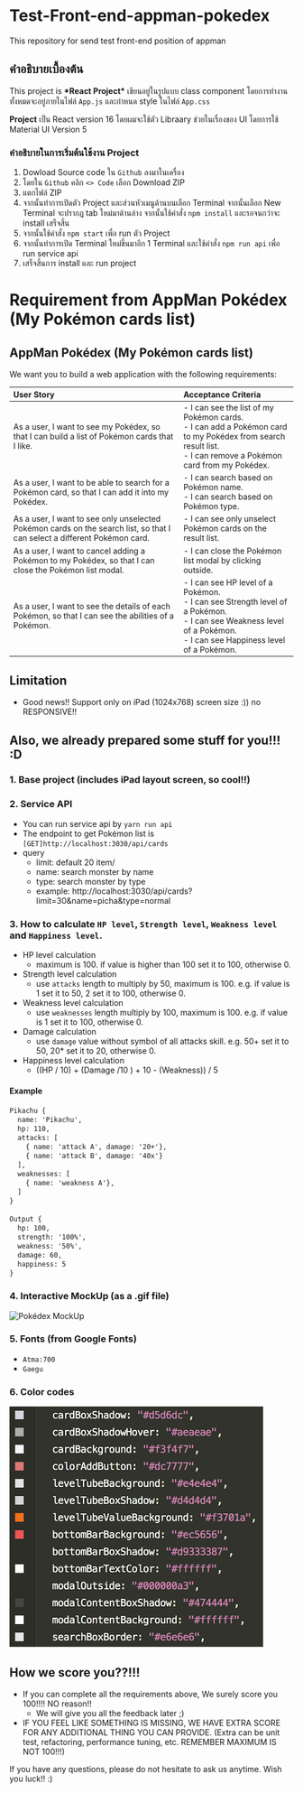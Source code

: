 # Test-Front-end-appman-pokedex
This repository for send test front-end position of appman

## คำอธิบายเบื้องต้น
This project is **\*React Project\*** เขียนอยู่ในรูปแบบ class component โดยการทำงานทั้งหมดจะอยู่ภายในไฟล์ `App.js` และกำหนด style ในไฟล์ `App.css` 

**Project** เป็น React version 16 โดยผมจะใช้ตัว Libraary ช่วยในเรื่องของ UI โดยการใช้ Material UI Version 5

### คำอธิบายในการเริ่มต้นใช้งาน Project
1. Dowload Source code ใน `Github` ลงมาในเครื่อง
2. โดยใน `Github` คลิก `<> Code` เลือก Download ZIP
3. แตกไฟล์ ZIP
4. จากนั้นทำการเปิดตัว Project และส่วนหัวเมนูด้านบนเลือก Terminal จากนั้นเลือก New Terminal จะปรากฎ tab ใหม่มาด้านล่าง จากนั้นใช้คำสั่ง `npm install` และรอจนกว่าจะ install เสร็จสิ้น
5. จากนั้นใช้คำสั่ง `npm start` เพื่อ run ตัว Project
6. จากนั้นทำการเปิด Terminal ใหม่ขึ้นมาอีก 1 Terminal และใช้คำสั่ง `npm run api` เพื่อ run service api
7. เสร็จสิ้นการ install และ run project

# Requirement from AppMan Pokédex (My Pokémon cards list)

## AppMan Pokédex (My Pokémon cards list)

We want you to build a web application with the following requirements:

| User Story | Acceptance Criteria |
|:---|:---|
|As a user, I want to see my Pokédex, so that I can build a list of Pokémon cards that I like.|- I can see the list of my Pokémon cards.<br>- I can add a Pokémon card to my Pokédex from search result list.<br>- I can remove a Pokémon card from my Pokédex.|
|As a user, I want to be able to search for a Pokémon card, so that I can add it into my Pokédex.|- I can search based on Pokémon name.<br>- I can search based on Pokémon type.|
|As a user, I want to see only unselected Pokémon cards on the search list, so that I can select a different Pokémon card.|- I can see only unselect Pokémon cards on the result list.|
|As a user, I want to cancel adding a Pokémon to my Pokédex, so that I can close the Pokémon list modal.|- I can close the Pokémon list modal by clicking outside.|
|As a user, I want to see the details of each Pokémon, so that I can see the abilities of a Pokémon.|- I can see HP level of a Pokémon.<br>- I can see Strength level of a Pokémon.<br>- I can see Weakness level of a Pokémon.<br>- I can see Happiness level of a Pokémon.|

## Limitation
- Good news!! Support only on iPad (1024x768) screen size :)) no RESPONSIVE!!

## Also, we already prepared some stuff for you!!! :D

### 1. Base project (includes iPad layout screen, so cool!!)

### 2. Service API
  - You can run service api by `yarn run api`
  - The endpoint to get Pokémon list is `[GET]http://localhost:3030/api/cards`
  - query
    - limit: default 20 item/
    - name: search monster by name
    - type: search monster by type
    - example: http://localhost:3030/api/cards?limit=30&name=picha&type=normal

### 3. How to calculate `HP level`, `Strength level`, `Weakness level` and `Happiness level`.

  - HP level calculation
      - maximum is 100. if value is higher than 100 set it to 100, otherwise 0.
  - Strength level calculation
      - use `attacks` length to multiply by 50, maximum is 100. e.g. if value is 1 set it to 50, 2 set it to 100, otherwise 0.
  - Weakness level calculation
      - use `weaknesses` length multiply by 100, maximum is 100. e.g. if value is 1 set it to 100, otherwise 0.
  - Damage calculation
      - use `damage` value without symbol of all attacks skill. e.g. 50+ set it to 50, 20* set it to 20, otherwise 0.
  - Happiness level calculation
      - ((HP / 10) + (Damage /10 ) + 10 - (Weakness)) / 5
      
  #### Example
    Pikachu {
      name: 'Pikachu',
      hp: 110,
      attacks: [
        { name: 'attack A', damage: '20+'},
        { name: 'attack B', damage: '40x'}
      ],
      weaknesses: [
        { name: 'weakness A'},
      ]
    }
  
    Output {
      hp: 100,
      strength: '100%',
      weakness: '50%',
      damage: 60,
      happiness: 5
    }
### 4. Interactive MockUp (as a .gif file)

![Pokédex MockUp](screenshot/exam-crop.gif)

### 5. Fonts (from Google Fonts)
  - `Atma:700`
  - `Gaegu`

### 6. Color codes

![Pokédex MockUp](screenshot/color-codes.png)

## How we score you??!!!
  - If you can complete all the requirements above, We surely score you 100!!!! NO reason!!
    - We will give you all the feedback later ;)
  - IF YOU FEEL LIKE SOMETHING IS MISSING, WE HAVE EXTRA SCORE FOR ANY ADDITIONAL THING YOU CAN PROVIDE. (Extra can be unit test, refactoring, performance tuning, etc. REMEMBER MAXIMUM IS NOT 100!!!)

If you have any questions, please do not hesitate to ask us anytime.
Wish you luck!! :)


